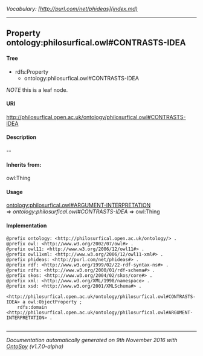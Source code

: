 _Vocabulary: [http://purl.com/net/phideas](index.md)_ 

---	
	




    


## Property ontology:philosurfical.owl#CONTRASTS-IDEA


#### Tree

* rdfs:Property
    * ontology:philosurfical.owl#CONTRASTS-IDEA





*NOTE* this is a leaf node.


#### URI
http://philosurfical.open.ac.uk/ontology/philosurfical.owl#CONTRASTS-IDEA

#### Description
--


#### Inherits from:
owl:Thing



#### Usage


[ontology:philosurfical.owl#ARGUMENT-INTERPRETATION](class-ontologyphilosurficalowlargument-interpretation.md) 
=&gt;&nbsp;_ontology:philosurfical.owl#CONTRASTS-IDEA_&nbsp;=&gt;&nbsp;owl:Thing

#### Implementation
```
@prefix ontology: <http://philosurfical.open.ac.uk/ontology/> .
@prefix owl: <http://www.w3.org/2002/07/owl#> .
@prefix owl11: <http://www.w3.org/2006/12/owl11#> .
@prefix owl11xml: <http://www.w3.org/2006/12/owl11-xml#> .
@prefix phideas: <http://purl.com/net/phideas#> .
@prefix rdf: <http://www.w3.org/1999/02/22-rdf-syntax-ns#> .
@prefix rdfs: <http://www.w3.org/2000/01/rdf-schema#> .
@prefix skos: <http://www.w3.org/2004/02/skos/core#> .
@prefix xml: <http://www.w3.org/XML/1998/namespace> .
@prefix xsd: <http://www.w3.org/2001/XMLSchema#> .

<http://philosurfical.open.ac.uk/ontology/philosurfical.owl#CONTRASTS-IDEA> a owl:ObjectProperty ;
    rdfs:domain <http://philosurfical.open.ac.uk/ontology/philosurfical.owl#ARGUMENT-INTERPRETATION> .


```










---

_Documentation automatically generated on 9th November 2016 with [OntoSpy](http://ontospy.readthedocs.org/ "Open") (v1.7.0-alpha)_